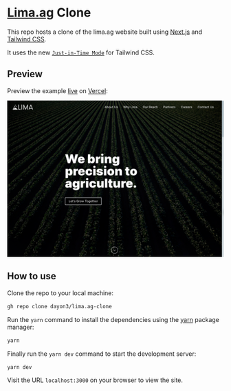 # [Lima.ag](https://lima.ag) Clone

This repo hosts a clone of the lima.ag website built using [Next.js](https://nextjs.org/) and [Tailwind CSS](https://tailwindcss.com/).

It uses the new [`Just-in-Time Mode`](https://tailwindcss.com/docs/just-in-time-mode) for Tailwind CSS.

## Preview

Preview the example [live](https://lima-ag-clone.vercel.app/) on [Vercel](http://vercel.com/):

![Website Preview](public/images/banner.png)

## How to use

Clone the repo to your local machine:

```bash
gh repo clone dayon3/lima.ag-clone
```

Run the `yarn` command to install the dependencies using the [yarn](https://classic.yarnpkg.com/en/) package manager:

```bash
yarn
```

Finally run the `yarn dev` command to start the development server:

```bash
yarn dev
```

Visit the URL `localhost:3000` on your browser to view the site.
